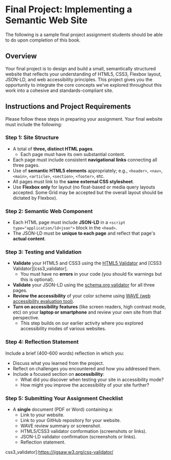 # Final Project: Implementing a Semantic Web Site

The following is a sample final project assignment students should be able to do upon completion of this book.

## Overview

Your final project is to design and build a small, semantically structured website that
reflects your understanding of HTML5, CSS3, Flexbox layout, JSON-LD, and web accessibility principles.
This project gives you the opportunity to integrate the core concepts we've explored throughout this work
into a cohesive and standards-compliant site.

## Instructions and Project Requirements

Please follow these steps in preparing your assignment.
Your final website must include the following:

### Step 1: Site Structure

- A total of **three, distinct HTML pages**.
    - Each page must have its own substantial content.
- Each page must include consistent **navigational links** connecting all three pages.
- Use of **semantic HTML5 elements** appropriately; e.g., `<header>`, `<nav>`, `<main>`, `<article>`, `<section>`, `<footer>`, etc.
- All pages must link to the **same external CSS stylesheet**.
- Use **Flexbox only** for layout (no float-based or media query layouts accepted. Some Grid may be accepted but the overall layout should be dictated by Flexbox).

### Step 2: Semantic Web Component

- Each HTML page must include **JSON-LD** in a `<script type="application/ld+json">` block in the `<head>`.
- The JSON-LD must be **unique to each page** and reflect that page's **actual content**.

### Step 3: Testing and Validation

- **Validate** your HTML5 and CSS3 using the [HTML5 Validator][html5_validator] and [CSS3 Validator][css3_validator].
    - You must have no **errors** in your code (you should fix warnings but this is optional).
- **Validate** your JSON-LD using the [schema.org validator][schema_validator] for all three pages.
- **Review the accessibility** of your color scheme using [WAVE (web accessibility evaluation tool)][wave].
- **Turn on accessibility features** (like screen readers, high contrast mode, etc) on your **laptop or smartphone** and review your own site from that perspective.
    - This step builds on our earlier activity where you explored accessibility modes of various websites.

### Step 4: Reflection Statement

Include a brief (400-600 words) reflection in which you:

- Discuss what you learned from the project.
- Reflect on challenges you encountered and how you addressed them.
- Include a focused section on **accessibility**:
    - What did you discover when testing your site in accessibility mode?
    - How might you improve the accessibility of your site further?

### Step 5: Submitting Your Assignment Checklist

- A **single** document (PDF or Word) containing a:
    - Link to your website.
    - Link to your GitHub repository for your website.
    - WAVE review summary or screenshot.
    - HTML5/CSS3 validator conformation (screenshots or links).
    - JSON-LD validator confirmation (screenshots or links).
    - Reflection statement.

[wave]:https://wave.webaim.org/
[schema_validator]:https://validator.schema.org/
[html5_validator]:https://validator.w3.org/
css3_validator]:https://jigsaw.w3.org/css-validator/
